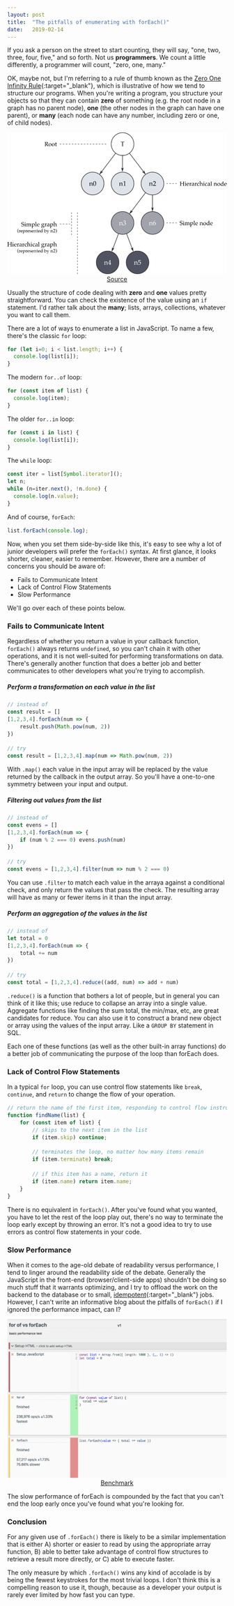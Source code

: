 ```yaml
---
layout: post
title:  "The pitfalls of enumerating with forEach()"
date:   2019-02-14
---
```


If you ask a person on the street to start counting, they will say, "one, two, three, four, five," and so forth. Not us <strong>programmers</strong>. We count a little differently, a programmer will count, "zero, one, many."

OK, maybe not, but I'm referring to a rule of thumb known as the [Zero One Infinity Rule](https://en.wikipedia.org/wiki/Zero_one_infinity_rule){:target="_blank"}, which is illustrative of how we tend to structure our programs. When you're writing a program, you structure your objects so that they can contain **zero** of something (e.g. the root node in a graph has no parent node), **one** (the other nodes in the graph can have one parent), or **many** (each node can have any number, including zero or one, of child nodes).

<img src="/assets/graph_inclusionTree.png" alt="Example node graph">

<center><a href="https://www.eclipse.org/elk/documentation/tooldevelopers/graphdatastructure.html" target="_blank">Source</a></center>

Usually the structure of code dealing with **zero** and **one** values pretty straightforward. You can check the existence of the value using an `if` statement. I'd rather talk about the **many**; lists, arrays, collections, whatever you want to call them.

There are a lot of ways to enumerate a list in JavaScript. To name a few, there's the classic `for` loop:

```js
for (let i=0; i < list.length; i++) {
  console.log(list[i]);
}
```

The modern `for..of` loop:

```js
for (const item of list) {
  console.log(item);
}
```

The older `for..in` loop:

```js
for (const i in list) {
  console.log(list[i]);
}
```

The `while` loop:

```js
const iter = list[Symbol.iterator]();
let n;
while (n=iter.next(), !n.done) {
  console.log(n.value);
}
```

And of course, `forEach`:

```js
list.forEach(console.log);
```

Now, when you set them side-by-side like this, it's easy to see why a lot of junior developers will prefer the `forEach()` syntax. At first glance, it looks shorter, cleaner, easier to remember. However, there are a number of concerns you should be aware of:

- Fails to Communicate Intent
- Lack of Control Flow Statements
- Slow Performance

We'll go over each of these points below.

### Fails to Communicate Intent

Regardless of whether you return a value in your callback function, `forEach()` always returns `undefined`, so you can't chain it with other operations, and it is not well-suited for performing transformations on data. There's generally another function that does a better job and better communicates to other developers what you're trying to accomplish.

##### Perform a transformation on each value in the list

```js
// instead of
const result = []
[1,2,3,4].forEach(num => {
    result.push(Math.pow(num, 2))
})

// try
const result = [1,2,3,4].map(num => Math.pow(num, 2))
```

With `.map()` each value in the input array will be replaced by the value returned by the callback in the output array. So you'll have a one-to-one symmetry between your input and output.

##### Filtering out values from the list

```js
// instead of
const evens = []
[1,2,3,4].forEach(num => {
    if (num % 2 === 0) evens.push(num)
})

// try
const evens = [1,2,3,4].filter(num => num % 2 === 0)
```

You can use `.filter` to match each value in the arraya against a conditional check, and only return the values that pass the check. The resulting array will have as many or fewer items in it than the input array.

##### Perform an aggregation of the values in the list

```js
// instead of
let total = 0
[1,2,3,4].forEach(num => {
    total += num
})

// try
const total = [1,2,3,4].reduce((add, num) => add + num)
```

`.reduce()` is a function that bothers a lot of people, but in general you can think of it like this; use reduce to collapse an array into a single value. Aggregate functions like finding the sum total, the min/max, etc, are great candidates for reduce. You can also use it to construct a brand new object or array using the values of the input array. Like a `GROUP BY` statement in SQL.

Each one of these functions (as well as the other built-in array functions) do a better job of communicating the purpose of the loop than forEach does.

### Lack of Control Flow Statements

In a typical `for` loop, you can use control flow statements like `break`, `continue`, and `return` to change the flow of your operation. 

```js
// return the name of the first item, responding to control flow instructions
function findName(list) {
    for (const item of list) {
        // skips to the next item in the list
        if (item.skip) continue;

        // terminates the loop, no matter how many items remain
        if (item.terminate) break;

        // if this item has a name, return it
        if (item.name) return item.name;
    }
}
```

There is no equivalent in `forEach()`. After you've found what you wanted, you have to let the rest of the loop play out, there's no way to terminate the loop early except by throwing an error. It's not a good idea to try to use errors as control flow statements in your code.

### Slow Performance

When it comes to the age-old debate of readability versus performance, I tend to linger around the readability side of the debate. Generally the JavaScript in the front-end (browser/client-side apps) shouldn't be doing so much stuff that it warrants optimizing, and I try to offload the work on the backend to the database or to small, [idempotent](https://joycse06.github.io/blog/2016/09/designing-good-background-jobs-idempotence/){:target="_blank"} jobs. However, I can't write an informative blog about the pitfalls of `forEach()` if I ignored the performance impact, can I?

<img src="/assets/forEachPerformance.png" alt="Performance Benchmark">
<center><a href="https://jsbench.me/ymjs56639r/1" target="_blank">Benchmark</a></center>

The slow performance of forEach is compounded by the fact that you can't end the loop early once you've found what you're looking for.

### Conclusion

For any given use of `.forEach()` there is likely to be a similar implementation that is either A) shorter or easier to read by using the appropriate array function, B) able to better take advantage of control flow structures to retrieve a result more directly, or C) able to execute faster.

The only measure by which `.forEach()` wins any kind of accolade is by being the fewest keystrokes for the most trivial loops. I don't think this is a compelling reason to use it, though, because as a developer your output is rarely ever limited by how fast you can type.
